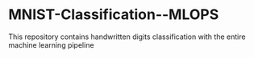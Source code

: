 # MNIST-Classification--MLOPS
This repository contains handwritten digits classification  with the entire machine learning pipeline 
